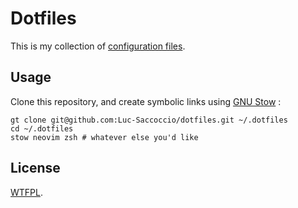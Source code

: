 # Dotfiles

This is my collection of [configuration files](https://dotfiles.github.io/).

## Usage

Clone this repository, and create symbolic links using [GNU Stow](https://alexpearce.me/2016/02/managing-dotfiles-with-stow/) : 
``` shell
gt clone git@github.com:Luc-Saccoccio/dotfiles.git ~/.dotfiles
cd ~/.dotfiles
stow neovim zsh # whatever else you'd like
```

## License

[WTFPL](http://www.wtfpl.net/).
